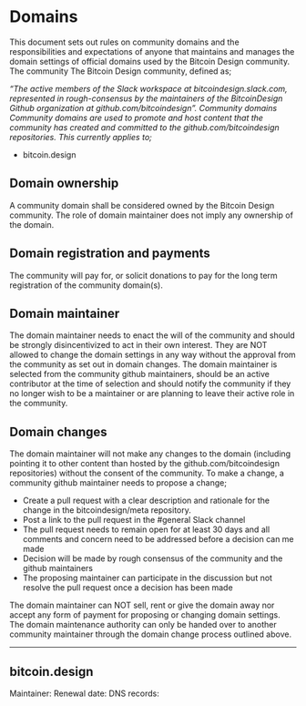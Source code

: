 # Domains

This document sets out rules on community domains and the responsibilities and expectations of anyone that maintains and manages the domain settings of official domains used by the Bitcoin Design community. 
The community
The Bitcoin Design community, defined as; 

*“The active members of the Slack workspace at bitcoindesign.slack.com, represented in rough-consensus by the maintainers of the BitcoinDesign Github organization at github.com/bitcoindesign”.
Community domains
Community domains are used to promote and host content that the community has created and committed to the github.com/bitcoindesign repositories. This currently applies to;*

- bitcoin.design

## Domain ownership
A community domain shall be considered owned by the Bitcoin Design community.
The role of domain maintainer does not imply any ownership of the domain. 

## Domain registration and payments
The community will pay for, or solicit donations to pay for the long term registration of the community domain(s). 

## Domain maintainer
The domain maintainer needs to enact the will of the community and should be strongly disincentivized to act in their own interest. They are NOT allowed to change the domain settings in any way without the approval from the community as set out in domain changes. The domain maintainer is selected from the community github maintainers, should be an active contributor at the time of selection and should notify the community if they no longer wish to be a maintainer or are planning to leave their active role in the community.

## Domain changes
The domain maintainer will not make any changes to the domain (including pointing it to other content than hosted by the github.com/bitcoindesign repositories) without the consent of the community. To make a change, a community github maintainer needs to propose a change;

- Create a pull request with a clear description and rationale for the change in the bitcoindesign/meta repository.
- Post a link to the pull request in the #general Slack channel
- The pull request needs to remain open for at least 30 days and all comments and concern need to be addressed before a decision can me made
- Decision will be made by rough consensus of the community and the github maintainers
- The proposing maintainer can participate in the discussion but not resolve the pull request once a decision has been made

The domain maintainer can NOT sell, rent or give the domain away nor accept any form of payment for proposing or changing domain settings. The domain maintenance authority can only be handed over to another community maintainer through the domain change process outlined above.

---

## bitcoin.design
Maintainer: 
Renewal date:
DNS records:






